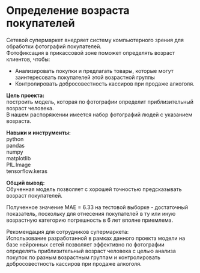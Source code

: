 # Определение возраста покупателей 

Сетевой супермаркет внедряет систему компьютерного зрения для обработки фотографий покупателей.   
Фотофиксация в прикассовой зоне поможет определять возраст клиентов, чтобы:
- Анализировать покупки и предлагать товары, которые могут заинтересовать покупателей этой возрастной группы
- Контролировать добросовестность кассиров при продаже алкоголя.

**Цель проекта:**  
построить модель, которая по фотографии определит приблизительный возраст человека.  
В нашем распоряжении имеется набор фотографий людей с указанием возраста.

**Навыки и инструменты:**  
python  
pandas  
numpy  
matplotlib  
PIL.Image  
tensorflow.keras

**Общий вывод:**  
Обученная модель позволяет с хорошей точностью предсказывать возраст покупателей.

Полученное значение МАЕ = 6.33 на тестовой выборке - достаточный показатель, поскольку для отнесения покупателей в ту или иную возрастную категорию погрешность в 6 лет вполне приемлема.

Рекомендация для сотрудников супермаркета:  
Использование разработанной в рамках данного проекта модели на базе нейронных сетей позволяет эффективно по фотографии определять приблизительный возраст человека с целью анализа покупок по разным возрастным группам и контролировать добросовестность кассиров при продаже алкоголя.
